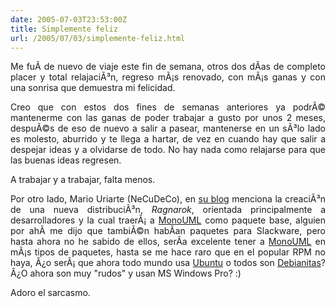 ```yaml
---
date: 2005-07-03T23:53:00Z
title: Simplemente feliz
url: /2005/07/03/simplemente-feliz.html
---
```


<div style="clear:both;"></div>
<p align="justify">Me fuÃ­ de nuevo de viaje este fin de semana, otros dos dÃ­as de completo placer y total relajaciÃ³n, regreso mÃ¡s renovado, con mÃ¡s ganas y con una sonrisa que demuestra mi felicidad.</p>
<p align="justify">Creo que con estos dos fines de semanas anteriores ya podrÃ© mantenerme con las ganas de poder trabajar a gusto por unos 2 meses, despuÃ©s de eso de nuevo a salir a pasear, mantenerse en un sÃ³lo lado es molesto, aburrido y te llega a hartar, de vez en cuando hay que salir a despejar ideas y a olvidarse de todo. No hay nada como relajarse para que las buenas ideas regresen.</p>
<p align="justify">A trabajar y a trabajar, falta menos.</p>
<p align="justify">Por otro lado, Mario Uriarte (NeCuDeCo), en <a href="http://necudeco.blogspot.com/">su blog</a> menciona la creaciÃ³n de una nueva distribuciÃ³n, <span style="font-style:italic;">Ragnarok</span>, orientada principalmente a desarrolladores y la cual traerÃ¡ a <a href="http://www.monouml.org">MonoUML</a> como paquete base, alguien por ahÃ­ me dijo que tambiÃ©n habÃ­an paquetes para Slackware, pero hasta ahora no he sabido de ellos, serÃ­a excelente tener a <a href="http://www.monouml.org">MonoUML</a> en mÃ¡s tipos de paquetes, hasta se me hace raro que en el popular RPM no haya, Â¿o serÃ¡ que ahora todo mundo usa <a href="http://www.ubuntulinux.org">Ubuntu</a> o todos son <a href="http://www.debian.org">Debianitas</a>? Â¿O ahora son muy "rudos" y usan MS Windows Pro? :)</p>
<p align="justify">Adoro el sarcasmo.</p>
<div style="clear:both; padding-bottom: 0.25em;"></div>
